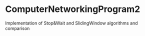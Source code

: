 # ComputerNetworkingProgram2
Implementation of Stop&Wait and SlidingWindow algorithms and comparison
